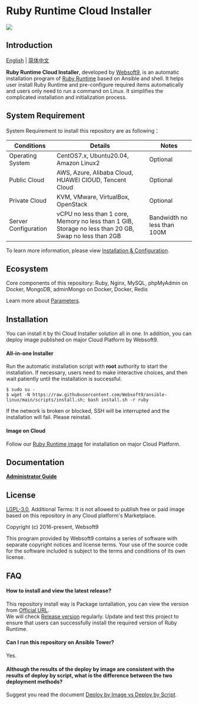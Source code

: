 # Ruby Runtime Cloud Installer

![](https://libs.websoft9.com/common/websott9-cloud-installer.png) 

## Introduction

[English](/README.md) | [简体中文](/README-zh.md)  

**Ruby Runtime Cloud Installer**, developed by [Websoft9](https://www.websoft9.com), is an automatic installation program of [Ruby Runtime](https://www.ruby-lang.org/) based on Ansible and shell. It helps user install Ruby Runtime and pre-configure required items automatically and users only need to run a command on Linux. It simplifies the complicated installation and initialization process.  

## System Requirement

System Requirement to install this repository are as following：

| Conditions       | Details                               | Notes                |
| ------------------- | --------------------------------| -------------------- |
| Operating System   | CentOS7.x, Ubuntu20.04, Amazon Linux2 | Optional                 |
| Public Cloud     | AWS, Azure, Alibaba Cloud, HUAWEI ClOUD, Tencent Cloud    | Optional                 |
| Private Cloud     | KVM, VMware, VirtualBox, OpenStack    | Optional                 |
| Server Configuration | vCPU no less than 1 core, Memory no less than 1 GIB, Storage no less than 20 GB, Swap no less than 2GB |Bandwidth no less than 100M|

To learn more information, please view [Installation & Configuration](https://github.com/postmodern/ruby-install).

## Ecosystem

Core components of this repository: Ruby, Nginx, MySQL, phpMyAdmin on Docker, MongoDB, adminMongo on Docker, Docker, Redis

Learn more about [Parameters](/docs/stack-components.md).

## Installation

You can install it by thi Cloud Installer solution all in one. In addition, you can deploy image published on major Cloud Platform by Websoft9.

#### All-in-one Installer

Run the automatic installation script with **root** authority to start the installation. If necessary, users need to make interactive choices, and then wait patiently until the installation is successful.

```
$ sudo su -
$ wget -N https://raw.githubusercontent.com/Websoft9/ansible-linux/main/scripts/install.sh; bash install.sh -r ruby
```

If the network is broken or blocked, SSH will be interrupted and the installation will fail. Please reinstall.

#### Image on Cloud 

Follow our [Ruby Runtime image](https://apps.websoft9.com/ruby) for installation on major Cloud Platform.

## Documentation

**[Administrator Guide](https://support.websoft9.com/docs/ruby)** 

## License

[LGPL-3.0](/License.md), Additional Terms: It is not allowed to publish free or paid image based on this repository in any Cloud platform's Marketplace.

Copyright (c) 2016-present, Websoft9

This program provided by Websoft9 contains a series of software with separate copyright notices and license terms. Your use of the source code for the software included is subject to the terms and conditions of its own license.

## FAQ

#### How to install and view the latest release?

This repository install way is Package isntallation, you can  view the version from [Official URL](https://www.ruby-lang.org/en/downloads/).  
We will check [Release version](https://github.com/Websoft9/ansible-ruby/releases) regularly. Update and test this project to ensure that users can successfully install the required version of Ruby Runtime.

#### Can I run this repository on Ansible Tower? 

Yes.

#### Although the results of the deploy by image are consistent with the results of deploy by script, what is the difference between the two deployment methods?

Suggest you read the document [Deploy by Image vs Deploy by Script](https://support.websoft9.com/docs/faq/bz-product.html#deployment-comparison).

